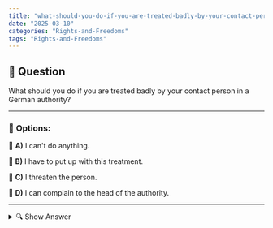 ```yaml
---
title: "what-should-you-do-if-you-are-treated-badly-by-your-contact-person-in-a-german-authority"
date: "2025-03-10"
categories: "Rights-and-Freedoms"
tags: "Rights-and-Freedoms"
---
```


## 📌 **Question**

What should you do if you are treated badly by your contact person in a German authority?



---

### 📝 **Options:**

🔘 **A)** I can't do anything.

🔘 **B)** I have to put up with this treatment.

🔘 **C)** I threaten the person.

🔘 **D)** I can complain to the head of the authority.

---

<details>
  <summary>🔍 Show Answer</summary>

  <p>
💡  <b>Correct Answer:</b>  d
  </p>
  <p>
    📖<b>Explanation:</b>
    This question deals with how to deal with unprofessional or disrespectful behaviour by contact persons in German authorities. Citizens can encounter mistreatment in various situations, whether it's a lack of helpfulness, unfriendly communication, or inefficient service. It is important to know what steps can be taken to address such experiences, whether through internal complaints, the involvement of superiors or other appropriate measures to ensure appropriate treatment.
  </p>
</details>
